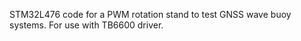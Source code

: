 STM32L476 code for a PWM rotation stand to test GNSS wave buoy systems. For use with TB6600 driver.
